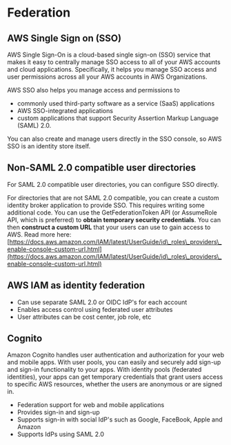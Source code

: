 # Federation

## AWS Single Sign on (SSO)&#x20;

AWS Single Sign-On is a cloud-based single sign-on (SSO) service that makes it easy to centrally manage SSO access to all of your AWS accounts and cloud applications. Specifically, it helps you manage SSO access and user permissions across all your AWS accounts in AWS Organizations.&#x20;

AWS SSO also helps you manage access and permissions to&#x20;

* commonly used third-party software as a service (SaaS) applications
* AWS SSO-integrated applications&#x20;
* custom applications that support Security Assertion Markup Language (SAML) 2.0.&#x20;

You can also create and manage users directly in the SSO console, so AWS SSO is an identity store itself.&#x20;

## Non-SAML 2.0 compatible user directories

For SAML 2.0 compatible user directories, you can configure SSO directly.

For directories that are not SAML 2.0 compatible, you can create a custom identity broker application to provide SSO. This requires writing some additional code. You can use the GetFederationToken API (or AssumeRole API, which is preferred) to **obtain temporary security credentials**. You can then **construct a custom URL** that your users can use to gain access to AWS. Read more here: [https://docs.aws.amazon.com/IAM/latest/UserGuide/id\_roles\_providers\_enable-console-custom-url.html](https://docs.aws.amazon.com/IAM/latest/UserGuide/id\_roles\_providers\_enable-console-custom-url.html)

## AWS IAM as identity federation&#x20;

* Can use separate SAML 2.0 or OIDC IdP's for each account
* Enables access control using federated user attributes
* User attributes can be cost center, job role, etc

## Cognito&#x20;

Amazon Cognito handles user authentication and authorization for your web and mobile apps. With user pools, you can easily and securely add sign-up and sign-in functionality to your apps. With identity pools (federated identities), your apps can get temporary credentials that grant users access to specific AWS resources, whether the users are anonymous or are signed in.

* Federation support for web and mobile applications
* Provides sign-in and sign-up
* Supports sign-in with social IdP's such as Google, FaceBook, Apple and Amazon&#x20;
* Supports IdPs using SAML 2.0
